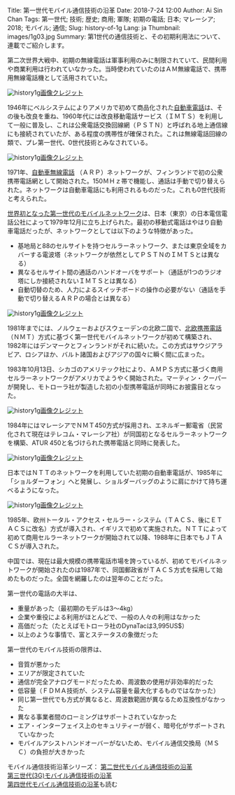 Title: 第一世代モバイル通信技術の沿革
Date: 2018-7-24 12:00
Author: Ai Sin Chan
Tags: 第一世代; 技術; 歴史; 商用; 軍隊; 初期の電話; 日本; マレーシア; 2018; モバイル; 通信; 
Slug: history-of-1g
Lang: ja
Thumbnail: images/1g03.jpg
Summary: 第1世代の通信技術と、その初期利用法について、連載でご紹介します。

第二次世界大戦中、初期の無線電話は軍事利用のみに制限されていて、民間利用や商業利用は行われていなかった。当時使われていたのはＡＭ無線電話で、携帯用無線電話機として活用されていた。

![history1g](/images/1g01.jpg)<a class="caption" href="https://bluefletch.com/blog/the-history-of-mobile/">画像クレジット</a>

1946年にベルシステムによりアメリカで初めて商品化された[自動車電話](http://www.wb6nvh.com/Carphone.htm)は、その後も改良を重ね、1960年代には改良移動電話サービス（ＩＭＴＳ）を利用して一般に普及し、これは公衆電話交換回線網（ＰＳＴＮ）と呼ばれる地上通信線にも接続されていたが、ある程度の携帯性が確保された。これは無線電話回線の類で、プレ第一世代、0世代技術とみなされている。

![history1g](/images/1g02.jpg)<a class="caption" href="https://bluefletch.com/blog/the-history-of-mobile/">画像クレジット</a>

1971年、[自動車無線電話](https://en.wikipedia.org/wiki/Autoradiopuhelin) （ＡＲＰ）ネットワークが、フィンランドで初の公衆携帯電話網として開始された。150ＭＨｚ帯で機能し、通話は手動で切り替えられた。ネットワークは自動車電話にも利用されるものだった。これも0世代技術と考えられた。

[世界初となった第一世代のモバイルネットワーク](http://communities-dominate.blogs.com/brands/2009/11/celebrating-30-years-of-mobile-phones-thank-you-ntt-of-japan.html)は、日本（東京）の日本電信電話公社によって1979年12月に立ち上げられた。最初の移動式電話はやはり自動車電話だったが、ネットワークとしては以下のような特徴があった。

-	基地局と88のセルサイトを持つセルラーネットワーク、または東京全域をカバーする電波塔（ネットワークが依然としてＰＳＴＮのＩＭＴＳとは異なる）
-	異なるセルサイト間の通話のハンドオーバをサポート（通話が1つのラジオ塔にしか接続されないＩＭＴＳとは異なる）
-	自動切替のため、人力によるスイッチボードの操作の必要がない（通話を手動で切り替えるＡＲＰの場合とは異なる）

![history1g](/images/1g03.jpg)<a class="caption" href="http://communities-dominate.blogs.com/brands/2009/11/celebrating-30-years-of-mobile-phones-thank-you-ntt-of-japan.html">画像クレジット</a>

1981年までには、ノルウェーおよびスウェーデンの北欧二国で、[北欧携帯電話](https://en.wikipedia.org/wiki/Nordic_Mobile_Telephone) （ＮＭＴ）方式に基づく第一世代モバイルネットワークが初めて構築され、1982年にはデンマークとフィンランドがそれに続いた。この方式はサウジアラビア、ロシアほか、バルト諸国およびアジアの国々に瞬く間に広まった。

1983年10月13日、シカゴのアメリテック社により、ＡＭＰＳ方式に基づく商用セルラーネットワークがアメリカでようやく開始された。マーティン・クーパーが開発し、モトローラ社が製造した初の小型携帯電話が同時にお披露目となった。

![history1g](/images/1g04.jpg)<a class="caption" href="https://www.mpoweruk.com/figs/dynatac.htm">画像クレジット</a>

1984年にはマレーシアでＮＭＴ450方式が採用され、エネルギー郵電省（民営化されて現在はテレコム・マレーシア社）が同国初となるセルラーネットワークを構築、ATUR 450と名づけられた携帯電話と同時に発表した。

![history1g](/images/1g05.jpg)<a class="caption" href="https://hobby-collection.blogspot.com/2012/12/telefon-bimbit-lama-nec-atur-450.html">画像クレジット</a>

日本ではＮＴＴのネットワークを利用していた初期の自動車電話が、1985年に「ショルダーフォン」へと発展し、ショルダーバッグのように肩にかけて持ち運べるようになった。

![history1g](/images/1g06.jpg)<a class="caption" href="https://web-japan.org/kidsweb/hitech/mobile/mobile01.html">画像クレジット</a>

1985年、欧州トータル・アクセス・セルラー・システム（ＴＡＣＳ、後にＥＴＡＣＳに改名）方式が導入され、イギリスで初めて実施された。ＮＴＴによって初めて商用セルラーネットワークが開始されて以降、1988年に日本でもＪＴＡＣＳが導入された。

中国では、現在は最大規模の携帯電話市場を誇っているが、初めてモバイルネットワークが開始されたのは1987年で、同国郵政省がＴＡＣＳ方式を採用して始めたものだった。全国を網羅したのは翌年のことだった。

第一世代の電話の大半は、

-	重量があった（最初期のモデルは3～4kg）
-	企業や重役による利用がほとんどで、一般の人々の利用はなかった
-	高価だった（たとえばモトローラ社のDynaTacは3,995US$）
-	以上のような事情で、富とステータスの象徴だった

第一世代のモバイル技術の限界は、

-	音質が悪かった
-	エリアが限定されていた
-	通信が完全アナログモードだったため、周波数の使用が非効率的だった
-	低容量（ＦＤＭＡ技術が、システム容量を最大化するものではなかった）
-	同じ第一世代でも方式が異なると、周波数範囲が異なるため互換性がなかった
-	異なる事業者間のローミングはサポートされていなかった
-	エア・インターフェイス上のセキュリティーが弱く、暗号化がサポートされていなかった
-	モバイルアシストハンドオーバーがないため、モバイル通信交換局（ＭＳＣ）の負担が大きかった

モバイル通信技術沿革シリーズ：
[第二世代モバイル通信技術の沿革](https://blog.xoxzo.com/ja/2018/08/01/history-of-2g/)</br>
[第三世代(3G)モバイル通信技術の沿革](https://blog.xoxzo.com/ja/2018/08/10/history-of-3g/)</br>
[第四世代モバイル通信技術の沿革](https://blog.xoxzo.com/ja/2018/08/15/history-of-4g/)も読む

